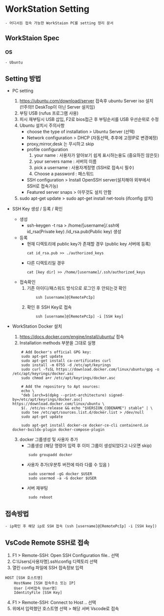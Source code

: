 # WorkStation Setting
    - 어디서든 접속 가능한 WorkStaion PC를 setting 정리 문서
## WorkStaion Spec
### OS
    - Ubuntu


## Setting 방법
- PC setting
    1. https://ubuntu.com/download/server 접속후 ubuntu Server iso 설치  
    (!!주의!! DeskTop이 아닌 Server 설치임)
    2. 부팅 USB (rufus 프로그램 사용)
    3. 피시 재부팅시 USB 삽입,  F2로 bios접근 후 부팅순서를 USB 우선순위로 수정
    4. Ubuntu 설치시 주의사항
        - choose the type of installation > Ubuntu Server (선택)
        - Network configuration > DHCP (자동선택, 추후에 고정IP로 변경예정)
        - proxy,mirror,desk 는 무시하고 skip
        - profile configuration
            1. your name : 사용자가 알아보기 쉽게 표시하는용도 (중요하진 않은듯)
            2. your servers name : 서버의 이름
            3. pick a username : 사용자계정명 (SSH로 접속시 필수)
            4. Choose a password : 패스워드
        - SSH configuration > Install OpenSSH server(설치해야 외부에서 SSH로 접속가능)
        - Featured server snaps > 아무것도 설치 안함
    5. sudo apt-get update > sudo apt-get install net-tools (ifconfig 설치)  

- SSH Key 생성 / 등록 / 확인
    - 생성
        - ssh-keygen -t rsa > /home/[username]/.ssh에  
        id_rsa(Private key) /id_rsa.pub(Public key) 생성
    - 등록 
        - 현재 디렉토리에 public key가 존재할 경우  (public key 서버에 등록) 
            ```
            cat id_rsa.pub >> ./authorized_keys
            ```
        - 다른 디렉토리일 경우
            ```
            cat [key dir] >> /home/[username]/.ssh/authorized_keys
            ```
    - 접속확인
        1. 기존 아이디/패스워드 방식으로 로그인 후 안되는것 확인
            ```
                ssh [username]@[RemotePcIp]
            ```
        2. 확인 후 SSH Key로 접속
            ```
                ssh [username]@[RemotePcIp] -i [SSH key]
            ```

- WorkStation Docker 설치
    1. https://docs.docker.com/engine/install/ubuntu/ 접속
    2. Installation methods 부분을 그대로 실행
    ```
        # Add Docker's official GPG key:
        sudo apt-get update
        sudo apt-get install ca-certificates curl
        sudo install -m 0755 -d /etc/apt/keyrings
        sudo curl -fsSL https://download.docker.com/linux/ubuntu/gpg -o /etc/apt/keyrings/docker.asc
        sudo chmod a+r /etc/apt/keyrings/docker.asc

        # Add the repository to Apt sources:
        echo \
        "deb [arch=$(dpkg --print-architecture) signed-by=/etc/apt/keyrings/docker.asc] https://download.docker.com/linux/ubuntu \
        $(. /etc/os-release && echo "$VERSION_CODENAME") stable" | \
        sudo tee /etc/apt/sources.list.d/docker.list > /dev/null
        sudo apt-get update
    ```
    ```
        sudo apt-get install docker-ce docker-ce-cli containerd.io docker-buildx-plugin docker-compose-plugin
    ```
    3. docker 그룹생성 및 사용자 추가
        - 그룹생성 (해당 명령어 입력 후 이미 그룹이 생성되었다고 나오면 skip)
        ```
            sudo groupadd docker
        ```
        - 사용자 추가(우분투 버전에 따라 다를 수 있음 )
        ```
            sudo usermod -gG docker $USER
            sudo usermod -a -G docker $USER
        ```
        - 서버 재부팅
        ```
            sudo reboot
        ```


## 접속방법
    - ip확인 후 해당 ip로 SSH 접속 (ssh [username]@[RemotePcIp] -i [SSH key])

## VsCode Remote SSH로 접속
1. F1 > Remote-SSH: Open SSH Configuration file.. 선택
2. C:\Users\[사용자명]\.ssh\config 디렉토리 선택
3. 열린 config 파일에 SSH 접속정보 입력
```
HOST [SSH 호스트명]
    HostName [SSH 접속주소 또는 IP]
    User [서버접속 User명]
    IdentityFile [SSH Key]
```
4. F1 > Remote-SSH: Connect to Host .. 선택
5. 위에서 입력했던 호스트명 선택 > 해당 서버 Vscode로 접속